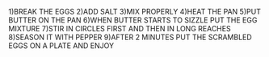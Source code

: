 1)BREAK THE EGGS
2)ADD SALT
3)MIX PROPERLY
4)HEAT THE PAN
5)PUT BUTTER ON THE PAN
6)WHEN BUTTER STARTS TO SIZZLE PUT THE EGG MIXTURE
7)STIR IN CIRCLES FIRST AND THEN IN LONG REACHES
8)SEASON IT WITH PEPPER
9)AFTER 2 MINUTES PUT THE SCRAMBLED EGGS ON A PLATE AND ENJOY